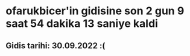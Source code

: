 # ofarukbicer'in gidisine son 2 gun 9 saat 54 dakika 13 saniye kaldi

## Gidis tarihi: 30.09.2022 :(
